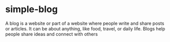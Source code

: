 # simple-blog
A blog is a website or part of a website where people write and share posts or articles. It can be about anything, like food, travel, or daily life. Blogs help people share ideas and connect with others
